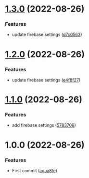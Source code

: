 # [1.3.0](https://github.com/Degray84/3d-zephyr/compare/v1.2.0...v1.3.0) (2022-08-26)


### Features

* update firebase settings ([d7c0563](https://github.com/Degray84/3d-zephyr/commit/d7c0563bd41ea81a5d17186e67ee720032503b71))

# [1.2.0](https://github.com/Degray84/3d-zephyr/compare/v1.1.0...v1.2.0) (2022-08-26)


### Features

* update firebase settings ([e4f8f27](https://github.com/Degray84/3d-zephyr/commit/e4f8f2749175c8d4ca5d7981fdda8a183c896ea9))

# [1.1.0](https://github.com/Degray84/3d-zephyr/compare/v1.0.0...v1.1.0) (2022-08-26)


### Features

* add firebase settings ([5783709](https://github.com/Degray84/3d-zephyr/commit/5783709a4517203045b67adbcbd64ac13cebd1ba))

# 1.0.0 (2022-08-26)


### Features

* First commit ([adaa8fe](https://github.com/Degray84/3d-zephyr/commit/adaa8fe911c2713a09e6c85800a6311d6f1236fc))
